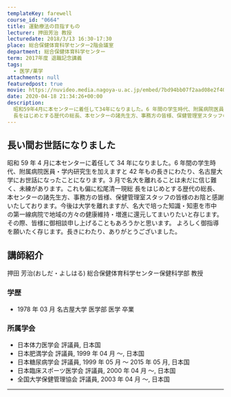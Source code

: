 ```yaml
---
templateKey: farewell
course_id: "0664"
title: 運動療法の目指すもの
lecturer: 押田芳治 教授
lecturedate: 2018/3/13 16:30-17:30
place: 総合保健体育科学センター2階会議室
department: 総合保健体育科学センター
term: 2017年度 退職記念講義
tags:
  - 医学/薬学
attachments: null
featuredpost: true
movie: https://nuvideo.media.nagoya-u.ac.jp/embed/7bd94bb07f2aad08e2f402df7803ae2534f7a2bc
date: 2020-04-18 21:34:26+00:00
description:
  昭和59年4月に本センターに着任して34年になりました。6 年間の学生時代、附属病院医員・学内研究生を加えますと42年もの長きにわたり、名古屋大学にお世話になったことになります。3月で名大を離れることは未だに信じ難く、未練があります。これも偏に松尾清一現総
  長をはじめとする歴代の総長、本センターの諸先生方、事務方の皆様、保健管理室スタッフの皆様のお陰と感謝いたしております。今後は大学を ....
---
```


## 長い間お世話になりました

昭和 59 年 4 月に本センターに着任して 34 年になりました。6 年間の学生時代、附属病院医員・学内研究生を加えますと 42 年もの長きにわたり、名古屋大学にお世話になったことになります。3 月で名大を離れることは未だに信じ難く、未練があります。これも偏に松尾清一現総 長をはじめとする歴代の総長、本センターの諸先生方、事務方の皆様、保健管理室スタッフの皆様のお陰と感謝いたしております。今後は大学を離れますが、名大で培った知識・知恵を市中 の第一線病院で地域の方々の健康維持・増進に還元してまいりたいと存じます。その際、皆様に御相談申し上げることもあろうかと思います。 よろしく御指導を願いたく存じます。長きにわたり、ありがとうございました。

## 講師紹介

押田 芳治(おしだ・よしはる) 総合保健体育科学センター保健科学部 教授

### 学歴

- 1978 年 03 月 名古屋大学 医学部 医学 卒業

### 所属学会

- 日本体力医学会 評議員, 日本国
- 日本肥満学会 評議員, 1999 年 04 月 ～, 日本国
- 日本糖尿病学会 評議員, 1999 年 05 月 ～ 2015 年 05 月, 日本国
- 日本臨床スポーツ医学会 評議員, 2000 年 04 月 ～, 日本国
- 全国大学保健管理協会 評議員, 2003 年 04 月 ～, 日本国

---
